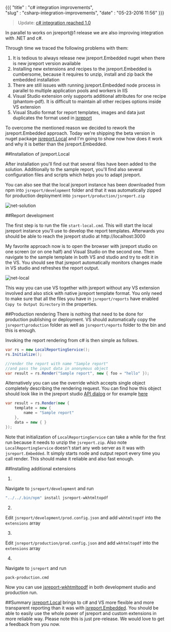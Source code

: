 ﻿{{{
    "title"    : "c# integration improvements",  
    "slug"     : "csharp-integration-improvements",
    "date"     : "05-23-2016 11:56"
}}}

> Update: [c# integration reached 1.0](https://jsreport.net/blog/jsreport-for-csharp-reached-1-0)

In parallel to works on jsreport@1 release we are also improving integration with .NET and c#.

Through time we traced the following problems with them:

1. It is tedious to always release new jsreport.Embedded nuget when there is new jsreport version available
2. Installing new extensions and recipes to the jsreport.Embedded is cumbersome, because it requires to unzip, install and zip back the embedded installation
3. There are still issues with running jsreport.Embedded node process in parallel to multiple application pools and workers in IIS
4. Visual Studio extension only supports additional attributes for one recipe (phantom-pdf). It is difficult to maintain all other recipes options inside VS extension
5. Visual Studio format for report templates, images and data just duplicates the format used in [jsreport](https://github.com/jsreport/jsreport-fs-store/)

To overcome the mentioned reason we decided to rework the jsreport.Embedded approach. Today we're shipping the beta version in nuget package [jsreport.Local](https://www.nuget.org/packages/jsreport.Local) and I'm going to show now how does it work and why it is better than the jsreport.Embedded.

##Installation of jsreport.Local

After installation you'll find out that several files have been added to the solution. Additionally to the sample report, you'll find also several configuration files and scripts which helps you to adapt jsreport.

You can also see that the local jsreport instance has been downloaded from npm into `jsreport/development` folder and that it was automatically zipped for production deployment into `jsreport/production/jsreport.zip`


![net-solution](https://jsreport.net/blog/net-solution.png)

##Report development

The first step is to run the file `start-local.cmd`. This will start the local jsreport instance you'll use to develop the report templates. Afterwards you should be able to reach the jsreport studio at http://localhost:3000

My favorite approach now is to open the browser with jsreport studio on one screen (or on one half) and Visual Studio on the second one. Then navigate to the sample template in both VS and studio and try to edit it in the VS. You should see that jsreport automatically monitors changes made in VS studio and refreshes the report output.

![net-local](https://jsreport.net/blog/net-local.gif)

This way you can use VS together with jsreport without any VS extension involved and also stick with native jsreport template format. You only need to make sure that all the files you have in `jsreport/reports` have enabled `Copy to Output Directory` in the properties.

##Production rendering
There is nothing that need to be done for production publishing or deployment. VS should automatically copy the `jsreport\production` folder as well as `jsreport\reports` folder to the bin and this is enough.

Invoking the report rendering from c# is then simple as follows.

```cs
var rs = new LocalReportingService();
rs.Initialize();    

//render the report with name "Sample report"
//and pass the input data in anonymous object
var result = rs.Render("Sample report", new { foo = "hello" });             
```

Alternatively you can use the override which accepts single object completely describing the rendering request.  You can find how this object should look like in the jsreport studio [API dialog](https://jsreport.net/learn/api) or for example [here](https://github.com/jsreport/jsreport-core)

```cs
var result = rs.Render(new {
	template = new {
		name = "Sample report"		
	},
	data = new { }
});   
```

Note that initialization of `LocalReportingService` can take a while for the first run because it needs to unzip the `jsreport.zip`.  Also note `LocalReportingService` doesn't start any web server as it was with `jsreport.Embedded`. It simply starts node and output report every time you call render. This should make it reliable and also fast enough.  

##Installing additional extensions

1.
Navigate to `jsreport/development` and run
```sh
"../../.bin/npm" install jsreport-wkhtmltopdf
```

2.
Edit `jsreport/development/prod.config.json` and add `wkhtmltopdf` into the `extensions` array

3.
Edit `jsreport/production/prod.config.json` and add `wkhtmltopdf` into the `extensions` array

4.
Navigate to `jsreport` and run
```sh
pack-production.cmd
```

Now you can use [jsreport-wkhtmltopdf](https://jsreport.net/learn/wkhtmltopdf) in both development studio and production run.

##Summary
[jsreport.Local](https://www.nuget.org/packages/jsreport.Local/) brings to c# and VS more flexible and more transparent reporting than it was with [jsreport.Embedded](https://www.nuget.org/packages/jsreport.Embedded). You should be able to easily use the whole power of jsreport and custom extensions in more reliable way. Please note this is just pre-release. We would love to get a feedback from you now.




